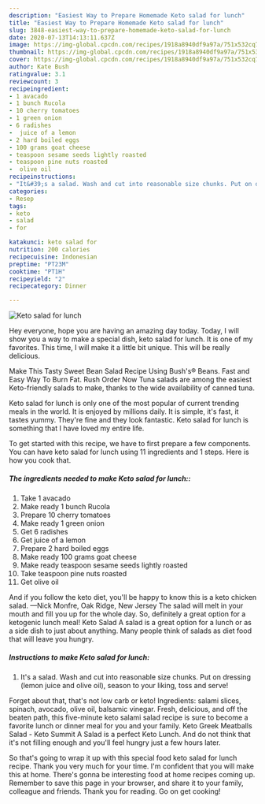 ```yaml
---
description: "Easiest Way to Prepare Homemade Keto salad for lunch"
title: "Easiest Way to Prepare Homemade Keto salad for lunch"
slug: 3848-easiest-way-to-prepare-homemade-keto-salad-for-lunch
date: 2020-07-13T14:13:11.637Z
image: https://img-global.cpcdn.com/recipes/1918a8940df9a97a/751x532cq70/keto-salad-for-lunch-recipe-main-photo.jpg
thumbnail: https://img-global.cpcdn.com/recipes/1918a8940df9a97a/751x532cq70/keto-salad-for-lunch-recipe-main-photo.jpg
cover: https://img-global.cpcdn.com/recipes/1918a8940df9a97a/751x532cq70/keto-salad-for-lunch-recipe-main-photo.jpg
author: Kate Bush
ratingvalue: 3.1
reviewcount: 3
recipeingredient:
- 1 avacado
- 1 bunch Rucola
- 10 cherry tomatoes
- 1 green onion
- 6 radishes
-  juice of a lemon
- 2 hard boiled eggs
- 100 grams goat cheese
- teaspoon sesame seeds lightly roasted
- teaspoon pine nuts roasted
-  olive oil
recipeinstructions:
- "It&#39;s a salad. Wash and cut into reasonable size chunks. Put on dressing (lemon juice and olive oil), season to your liking, toss and serve!"
categories:
- Resep
tags:
- keto
- salad
- for

katakunci: keto salad for
nutrition: 200 calories
recipecuisine: Indonesian
preptime: "PT23M"
cooktime: "PT1H"
recipeyield: "2"
recipecategory: Dinner

---
```



![Keto salad for lunch](https://img-global.cpcdn.com/recipes/1918a8940df9a97a/751x532cq70/keto-salad-for-lunch-recipe-main-photo.jpg)

Hey everyone, hope you are having an amazing day today. Today, I will show you a way to make a special dish, keto salad for lunch. It is one of my favorites. This time, I will make it a little bit unique. This will be really delicious.

Make This Tasty Sweet Bean Salad Recipe Using Bush&#39;s® Beans. Fast and Easy Way To Burn Fat. Rush Order Now Tuna salads are among the easiest Keto-friendly salads to make, thanks to the wide availability of canned tuna.

Keto salad for lunch is only one of the most popular of current trending meals in the world. It is enjoyed by millions daily. It is simple, it's fast, it tastes yummy. They're fine and they look fantastic. Keto salad for lunch is something that I have loved my entire life.


To get started with this recipe, we have to first prepare a few components. You can have keto salad for lunch using 11 ingredients and 1 steps. Here is how you cook that.

##### The ingredients needed to make Keto salad for lunch::

1. Take 1 avacado
1. Make ready 1 bunch Rucola
1. Prepare 10 cherry tomatoes
1. Make ready 1 green onion
1. Get 6 radishes
1. Get  juice of a lemon
1. Prepare 2 hard boiled eggs
1. Make ready 100 grams goat cheese
1. Make ready teaspoon sesame seeds lightly roasted
1. Take teaspoon pine nuts roasted
1. Get  olive oil


And if you follow the keto diet, you&#39;ll be happy to know this is a keto chicken salad. —Nick Monfre, Oak Ridge, New Jersey The salad will melt in your mouth and fill you up for the whole day. So, definitely a great option for a ketogenic lunch meal! Keto Salad A salad is a great option for a lunch or as a side dish to just about anything. Many people think of salads as diet food that will leave you hungry. 

##### Instructions to make Keto salad for lunch:

1. It&#39;s a salad. Wash and cut into reasonable size chunks. Put on dressing (lemon juice and olive oil), season to your liking, toss and serve!


Forget about that, that&#39;s not low carb or keto! Ingredients: salami slices, spinach, avocado, olive oil, balsamic vinegar. Fresh, delicious, and off the beaten path, this five-minute keto salami salad recipe is sure to become a favorite lunch or dinner meal for you and your family. Keto Greek Meatballs Salad - Keto Summit A Salad is a perfect Keto Lunch. And do not think that it&#39;s not filling enough and you&#39;ll feel hungry just a few hours later. 

So that's going to wrap it up with this special food keto salad for lunch recipe. Thank you very much for your time. I'm confident that you will make this at home. There's gonna be interesting food at home recipes coming up. Remember to save this page in your browser, and share it to your family, colleague and friends. Thank you for reading. Go on get cooking!
